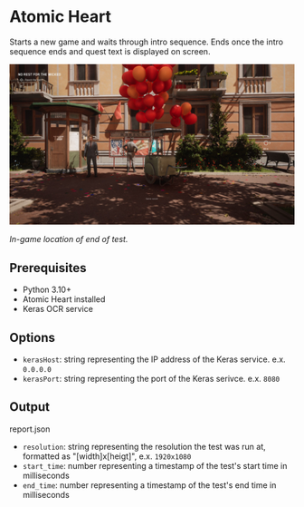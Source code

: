 # Atomic Heart

Starts a new game and waits through intro sequence. Ends once the intro sequence ends and quest text is displayed on screen.

<img src="images/Test End.jpg" alt="End of test" width="960" />

*In-game location of end of test.*

## Prerequisites

- Python 3.10+
- Atomic Heart installed
- Keras OCR service

## Options

- `kerasHost`: string representing the IP address of the Keras service. e.x. `0.0.0.0` 
- `kerasPort`: string representing the port of the Keras serivce. e.x. `8080`

## Output

report.json
- `resolution`: string representing the resolution the test was run at, formatted as "[width]x[heigt]", e.x. `1920x1080`
- `start_time`: number representing a timestamp of the test's start time in milliseconds
- `end_time`: number representing a timestamp of the test's end time in milliseconds